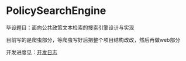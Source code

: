 # PolicySearchEngine 

毕设题目：面向公共政策文本检索的搜索引擎设计与实现

目前写的是爬虫部分，等爬虫写好后把整个项目结构改改，然后再做web部分

开发进度见：[开发日志](doc/开发日志.md)
